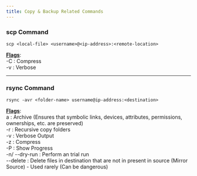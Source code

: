 ```yaml
---
title: Copy & Backup Related Commands
---
```


### scp Command

````shell
scp <local-file> <username>@<ip-address>:<remote-location>
````

**<u>Flags</u>**:  
-C : Compress  
-v : Verbose

---

### rsync Command

````shell
rsync -avr <folder-name> username@ip-address:<destination>
````

**<u>Flags</u>**:  
a : Archive (Ensures that symbolic links, devices, attributes, permissions, ownerships, etc. are preserved)  
-r : Recursive copy folders  
-v : Verbose Output  
-z : Compress  
-P : Show Progress  
-n/ --dry-run : Perform an trial run  
--delete : Delete files in destination that are not in present in source (Mirror Source) - Used rarely (Can be dangerous)